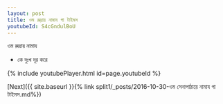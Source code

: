 ```yaml
---
layout: post
title: ওম রুদ্রায় নামায গা টাইমস
youtubeId: S4cGndulBoU
---
```

 
 
 ওম রুদ্রায় নামায  
 
 -  কে দুঃখ দূর করে 
 
  
 
  
 
 
 
 
 
 


{% include youtubePlayer.html id=page.youtubeId %}
 
[Next]({{ site.baseurl }}{% link  split1/_posts/2016-10-30-ওম সেনাপাঠায়ে নামায গা টাইমস.md%})
 
